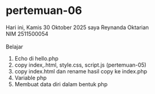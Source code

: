 # pertemuan-06

Hari ini, Kamis 30 Oktober 2025 
saya Reynanda Oktarian<br>
NIM 2511500054<br>
<br>
Belajar<br>
<ol>
<li>Echo di hello.php</li>
<li>copy index,.html, style.css, script.js (pertemuan-05)</li>
<li>copy index.html dan rename hasil copy ke index.php</li>
<li>Variable php</li>
<li>Membuat data diri dalam bentuk php
</ol>